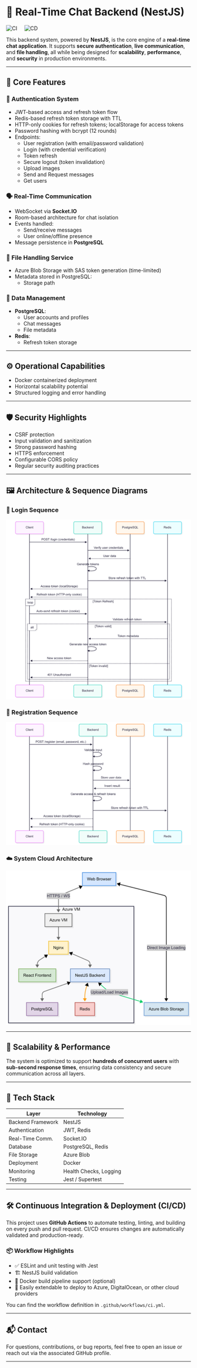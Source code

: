 # 📡 Real-Time Chat Backend (NestJS)

![CI](https://github.com/omaromarsalhi/SahraTalk_backend/actions/workflows/docker-build-push.yml/badge.svg)
&nbsp;&nbsp;&nbsp;
![CD](https://github.com/omaromarsalhi/SahraTalk_backend/actions/workflows/vm-deploy.yml/badge.svg)

This backend system, powered by **NestJS**, is the core engine of a **real-time chat application**. It supports **secure authentication**, **live communication**, and **file handling**, all while being designed for **scalability**, **performance**, and **security** in production environments.

---

## 🔧 Core Features

### 🔐 Authentication System
- JWT-based access and refresh token flow
- Redis-based refresh token storage with TTL
- HTTP-only cookies for refresh tokens; localStorage for access tokens
- Password hashing with bcrypt (12 rounds)
- Endpoints:
  - User registration (with email/password validation)
  - Login (with credential verification)
  - Token refresh
  - Secure logout (token invalidation)
  - Upload images
  - Send and Request messages
  - Get users

### 🗣️ Real-Time Communication
- WebSocket via **Socket.IO**
- Room-based architecture for chat isolation
- Events handled:
  - Send/receive messages
  - User online/offline presence
- Message persistence in **PostgreSQL**

### 📁 File Handling Service
- Azure Blob Storage with SAS token generation (time-limited)
- Metadata stored in PostgreSQL:
  - Storage path

### 🧠 Data Management
- **PostgreSQL**:
  - User accounts and profiles
  - Chat messages
  - File metadata
- **Redis**:
  - Refresh token storage

---

## ⚙️ Operational Capabilities
- Docker containerized deployment
- Horizontal scalability potential
- Structured logging and error handling

---

## 🛡️ Security Highlights
- CSRF protection
- Input validation and sanitization
- Strong password hashing
- HTTPS enforcement
- Configurable CORS policy
- Regular security auditing practices

---

## 🖼️ Architecture & Sequence Diagrams

### 🔄 Login Sequence
![Login Sequence](./docs/images/login.png)

### 📝 Registration Sequence
![Register Sequence](./docs/images/register.png)

### ☁️ System Cloud Architecture
![Cloud Architecture](./docs/images/system.png)

---

## 🚀 Scalability & Performance

The system is optimized to support **hundreds of concurrent users** with **sub-second response times**, ensuring data consistency and secure communication across all layers.

---

## 📁 Tech Stack

| Layer            | Technology       |
|------------------|------------------|
| Backend Framework| NestJS           |
| Authentication   | JWT, Redis       |
| Real-Time Comm.  | Socket.IO        |
| Database         | PostgreSQL, Redis|
| File Storage     | Azure Blob       |
| Deployment       | Docker           |
| Monitoring       | Health Checks, Logging |
| Testing          | Jest / Supertest |

---

## 🛠️ Continuous Integration & Deployment (CI/CD)

This project uses **GitHub Actions** to automate testing, linting, and building on every push and pull request. CI/CD ensures changes are automatically validated and production-ready.

### 📦 Workflow Highlights
- ✅ ESLint and unit testing with Jest
- 🏗️ NestJS build validation
- 🐳 Docker build pipeline support (optional)
- 🚀 Easily extendable to deploy to Azure, DigitalOcean, or other cloud providers

You can find the workflow definition in `.github/workflows/ci.yml`.


---

## 📬 Contact

For questions, contributions, or bug reports, feel free to open an issue or reach out via the associated GitHub profile.

---
